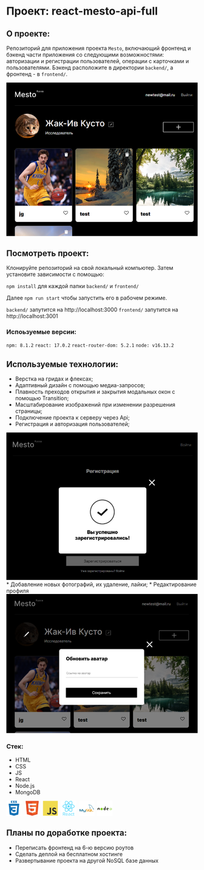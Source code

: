 # Проект: react-mesto-api-full

## О проекте:
Репозиторий для приложения проекта `Mesto`, включающий фронтенд и бэкенд части приложения со следующими возможностями: авторизации и регистрации пользователей, операции с карточками и пользователями. Бэкенд расположите в директории `backend/`, а фронтенд - в `frontend/`.

<div id="header" align="left">
  <img src="frontend\src\images\2022-08-07_23-08-37.png" width="600"/>
</div>

## Посмотреть проект:
Клонируйте репозиторий на свой локальный компьютер. Затем установите зависимости с помощью:

`npm install` для каждой папки `backend/` и `frontend/`

Далее
`npm run start`
чтобы запустить его в рабочем режиме.

`backend/` запутится на http://localhost:3000
`frontend/` запутится на http://localhost:3001

### Испоьзуемые версии:
`npm: 8.1.2` `react: 17.0.2` `react-router-dom: 5.2.1` `node: v16.13.2`

## Используемые технологии:

* Верстка на гридах и флексах;
* Адаптивный дизайн с помощью медиа-запросов;
* Плавность преходов открытия и закрытия модальных окон с помощью Transition;
* Масштабирование изображений при изменении разрешения страницы;
* Подключение проекта к серверу через Api;
* Регистрация и авторизация пользователей;
<div id="header" align="left">
  <img src="frontend\src\images\2022-08-07_23-09-29.png" width="600"/>
</div>
* Добавление новых фотографий, их удаление, лайки;
* Редактирование профиля
<div id="header" align="left">
  <img src="frontend\src\images\2022-08-07_23-10-19.png" width="600"/>
</div>

### Стек:
- HTML
- CSS
- JS
- React
- Node.js
- MongoDB


<img src="https://github.com/devicons/devicon/blob/master/icons/css3/css3-plain-wordmark.svg"  title="CSS3" alt="CSS" width="40" height="40"/>&nbsp;
<img src="https://github.com/devicons/devicon/blob/master/icons/html5/html5-original.svg" title="HTML5" alt="HTML" width="40" height="40"/>&nbsp;
<img src="https://github.com/devicons/devicon/blob/master/icons/javascript/javascript-original.svg" title="JavaScript" alt="JavaScript" width="40" height="40"/>&nbsp;
<img src="https://github.com/devicons/devicon/blob/master/icons/react/react-original-wordmark.svg" title="React" alt="React" width="40" height="40"/>&nbsp;
<img src="https://github.com/devicons/devicon/blob/master/icons/mysql/mysql-original-wordmark.svg" title="MySQL"  alt="MySQL" width="40" height="40"/>&nbsp;
<img src="https://github.com/devicons/devicon/blob/master/icons/nodejs/nodejs-original-wordmark.svg" title="NodeJS" alt="NodeJS" width="40" height="40"/>&nbsp;

## Планы по доработке проекта:
- Переписать фронтенд на 6-ю версию роутов
- Сделать деплой на бесплатном хостинге
- Развертывание проекта на другой NoSQL базе данных

